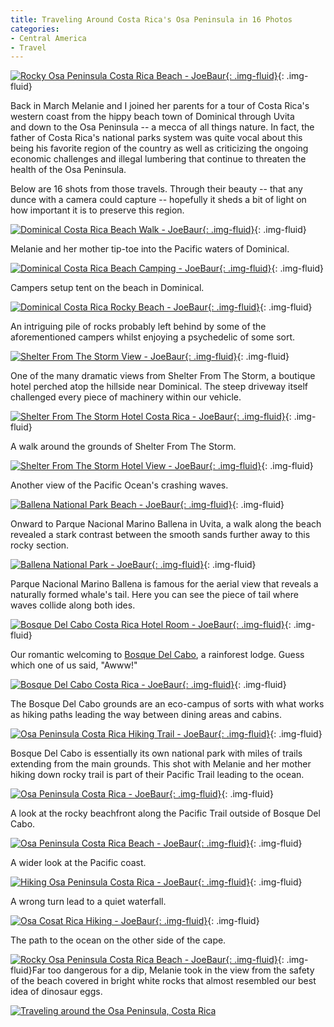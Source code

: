 ```yaml
---
title: Traveling Around Costa Rica's Osa Peninsula in 16 Photos
categories:
- Central America
- Travel
---
```


[![Rocky Osa Peninsula Costa Rica Beach - JoeBaur](https://withoutapath.com/wp-content/uploads/2015/09/Rocky-Osa-Peninsula-Costa-Rica-Beach-JoeBaur-1024x683.jpg){: .img-fluid}](https://withoutapath.com/wp-content/uploads/2015/09/Rocky-Osa-Peninsula-Costa-Rica-Beach-JoeBaur.jpg){: .img-fluid}

Back in March Melanie and I joined her parents for a tour of Costa Rica's western coast from the hippy beach town of Dominical through Uvita and down to the Osa Peninsula -- a mecca of all things nature. In fact, the father of Costa Rica's national parks system was quite vocal about this being his favorite region of the country as well as criticizing the ongoing economic challenges and illegal lumbering that continue to threaten the health of the Osa Peninsula.

Below are 16 shots from those travels. Through their beauty -- that any dunce with a camera could capture -- hopefully it sheds a bit of light on how important it is to preserve this region.<!-- more -->

[![Dominical Costa Rica Beach Walk - JoeBaur](https://withoutapath.com/wp-content/uploads/2015/09/Dominical-Costa-Rica-Beach-Walk-JoeBaur-1024x683.jpg){: .img-fluid}](https://withoutapath.com/wp-content/uploads/2015/09/Dominical-Costa-Rica-Beach-Walk-JoeBaur.jpg){: .img-fluid}

Melanie and her mother tip-toe into the Pacific waters of Dominical.

[![Dominical Costa Rica Beach Camping - JoeBaur](https://withoutapath.com/wp-content/uploads/2015/09/Dominical-Costa-Rica-Beach-Camping-JoeBaur-1024x683.jpg){: .img-fluid}](https://withoutapath.com/wp-content/uploads/2015/09/Dominical-Costa-Rica-Beach-Camping-JoeBaur.jpg){: .img-fluid}

Campers setup tent on the beach in Dominical.

[![Dominical Costa Rica Rocky Beach - JoeBaur](https://withoutapath.com/wp-content/uploads/2015/09/Dominical-Costa-Rica-Rocky-Beach-JoeBaur-1024x683.jpg){: .img-fluid}](https://withoutapath.com/wp-content/uploads/2015/09/Dominical-Costa-Rica-Rocky-Beach-JoeBaur.jpg){: .img-fluid}

An intriguing pile of rocks probably left behind by some of the aforementioned campers whilst enjoying a psychedelic of some sort.

[![Shelter From The Storm View - JoeBaur](https://withoutapath.com/wp-content/uploads/2015/09/Shelter-From-The-Storm-View-JoeBaur-1024x683.jpg){: .img-fluid}](https://withoutapath.com/wp-content/uploads/2015/09/Shelter-From-The-Storm-View-JoeBaur.jpg){: .img-fluid}

One of the many dramatic views from Shelter From The Storm, a boutique hotel perched atop the hillside near Dominical. The steep driveway itself challenged every piece of machinery within our vehicle.

[![Shelter From The Storm Hotel Costa Rica - JoeBaur](https://withoutapath.com/wp-content/uploads/2015/09/Shelter-From-The-Storm-Hotel-Costa-Rica-JoeBaur-1024x683.jpg){: .img-fluid}](https://withoutapath.com/wp-content/uploads/2015/09/Shelter-From-The-Storm-Hotel-Costa-Rica-JoeBaur.jpg){: .img-fluid}

A walk around the grounds of Shelter From The Storm.

[![Shelter From The Storm Hotel View - JoeBaur](https://withoutapath.com/wp-content/uploads/2015/09/Shelter-From-The-Storm-Hotel-View-JoeBaur-1024x683.jpg){: .img-fluid}](https://withoutapath.com/wp-content/uploads/2015/09/Shelter-From-The-Storm-Hotel-View-JoeBaur.jpg){: .img-fluid}

Another view of the Pacific Ocean's crashing waves.

[![Ballena National Park Beach - JoeBaur](https://withoutapath.com/wp-content/uploads/2015/09/Ballena-National-Park-Beach-JoeBaur-1024x683.jpg){: .img-fluid}](https://withoutapath.com/wp-content/uploads/2015/09/Ballena-National-Park-Beach-JoeBaur.jpg){: .img-fluid}

Onward to Parque Nacional Marino Ballena in Uvita, a walk along the beach revealed a stark contrast between the smooth sands further away to this rocky section.

[![Ballena National Park - JoeBaur](https://withoutapath.com/wp-content/uploads/2015/09/Ballena-National-Park-JoeBaur-1024x683.jpg){: .img-fluid}](https://withoutapath.com/wp-content/uploads/2015/09/Ballena-National-Park-JoeBaur.jpg){: .img-fluid}

Parque Nacional Marino Ballena is famous for the aerial view that reveals a naturally formed whale's tail. Here you can see the piece of tail where waves collide along both ides.

[![Bosque Del Cabo Costa Rica Hotel Room - JoeBaur](https://withoutapath.com/wp-content/uploads/2015/09/Bosque-Del-Cabo-Costa-Rica-Hotel-Room-JoeBaur-1024x683.jpg){: .img-fluid}](https://withoutapath.com/wp-content/uploads/2015/09/Bosque-Del-Cabo-Costa-Rica-Hotel-Room-JoeBaur.jpg){: .img-fluid}

Our romantic welcoming to [Bosque Del Cabo](http://www.bosquedelcabo.com/index.html), a rainforest lodge. Guess which one of us said, "Awww!"

[![Bosque Del Cabo Costa Rica - JoeBaur](https://withoutapath.com/wp-content/uploads/2015/09/Bosque-Del-Cabo-Costa-Rica-JoeBaur-1024x683.jpg){: .img-fluid}](https://withoutapath.com/wp-content/uploads/2015/09/Bosque-Del-Cabo-Costa-Rica-JoeBaur.jpg){: .img-fluid}

The Bosque Del Cabo grounds are an eco-campus of sorts with what works as hiking paths leading the way between dining areas and cabins.

[![Osa Peninsula Costa Rica Hiking Trail - JoeBaur](https://withoutapath.com/wp-content/uploads/2015/09/Osa-Peninsula-Costa-Rica-Hiking-Trail-JoeBaur-1024x683.jpg){: .img-fluid}](https://withoutapath.com/wp-content/uploads/2015/09/Osa-Peninsula-Costa-Rica-Hiking-Trail-JoeBaur.jpg){: .img-fluid}

Bosque Del Cabo is essentially its own national park with miles of trails extending from the main grounds. This shot with Melanie and her mother hiking down rocky trail is part of their Pacific Trail leading to the ocean.

[![Osa Peninsula Costa Rica - JoeBaur](https://withoutapath.com/wp-content/uploads/2015/09/Osa-Peninsula-Costa-Rica-JoeBaur-1024x683.jpg){: .img-fluid}](https://withoutapath.com/wp-content/uploads/2015/09/Osa-Peninsula-Costa-Rica-JoeBaur.jpg){: .img-fluid}

A look at the rocky beachfront along the Pacific Trail outside of Bosque Del Cabo.

[![Osa Peninsula Costa Rica Beach - JoeBaur](https://withoutapath.com/wp-content/uploads/2015/09/Osa-Peninsula-Costa-Rica-Beach-JoeBaur-1024x683.jpg){: .img-fluid}](https://withoutapath.com/wp-content/uploads/2015/09/Osa-Peninsula-Costa-Rica-Beach-JoeBaur.jpg){: .img-fluid}

A wider look at the Pacific coast.

[![Hiking Osa Peninsula Costa Rica - JoeBaur](https://withoutapath.com/wp-content/uploads/2015/09/Hiking-Osa-Peninsula-Costa-Rica-JoeBaur-1024x683.jpg){: .img-fluid}](https://withoutapath.com/wp-content/uploads/2015/09/Hiking-Osa-Peninsula-Costa-Rica-JoeBaur.jpg){: .img-fluid}

A wrong turn lead to a quiet waterfall.

[![Osa Cosat Rica Hiking - JoeBaur](https://withoutapath.com/wp-content/uploads/2015/09/Osa-Cosat-Rica-Hiking-JoeBaur-1024x683.jpg){: .img-fluid}](https://withoutapath.com/wp-content/uploads/2015/09/Osa-Cosat-Rica-Hiking-JoeBaur.jpg){: .img-fluid}

The path to the ocean on the other side of the cape.

[![Rocky Osa Peninsula Costa Rica Beach - JoeBaur](https://withoutapath.com/wp-content/uploads/2015/09/Rocky-Osa-Peninsula-Costa-Rica-Beach-JoeBaur-1024x683.jpg){: .img-fluid}](https://withoutapath.com/wp-content/uploads/2015/09/Rocky-Osa-Peninsula-Costa-Rica-Beach-JoeBaur.jpg){: .img-fluid}Far too dangerous for a dip, Melanie took in the view from the safety of the beach covered in bright white rocks that almost resembled our best idea of dinosaur eggs.

[![Traveling around the Osa Peninsula, Costa Rica](https://withoutapath.com/wp-content/uploads/2015/09/Traveling-around-the-Osa-Peninsula-Costa-Rica-200x300.png)](https://withoutapath.com/wp-content/uploads/2015/09/Traveling-around-the-Osa-Peninsula-Costa-Rica.png)

